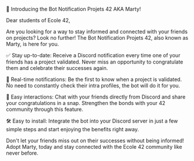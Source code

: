 
🚀 Introducing the Bot Notification Projets 42 AKA Marty!

Dear students of Ecole 42,

Are you looking for a way to stay informed and connected with your friends on projects? Look no further! The Bot Notification Projets 42, also known as Marty, is here for you.

✅ Stay up-to-date:
Receive a Discord notification every time one of your friends has a project validated. Never miss an opportunity to congratulate them and celebrate their successes again.

🔔 Real-time notifications:
Be the first to know when a project is validated. No need to constantly check their intra profiles, the bot will do it for you.

💬 Easy interactions:
Chat with your friends directly from Discord and share your congratulations in a snap. Strengthen the bonds with your 42 community through this feature.

🛠️ Easy to install:
Integrate the bot into your Discord server in just a few simple steps and start enjoying the benefits right away.

Don't let your friends miss out on their successes without being informed! Adopt Marty, today and stay connected with the Ecole 42 community like never before.

